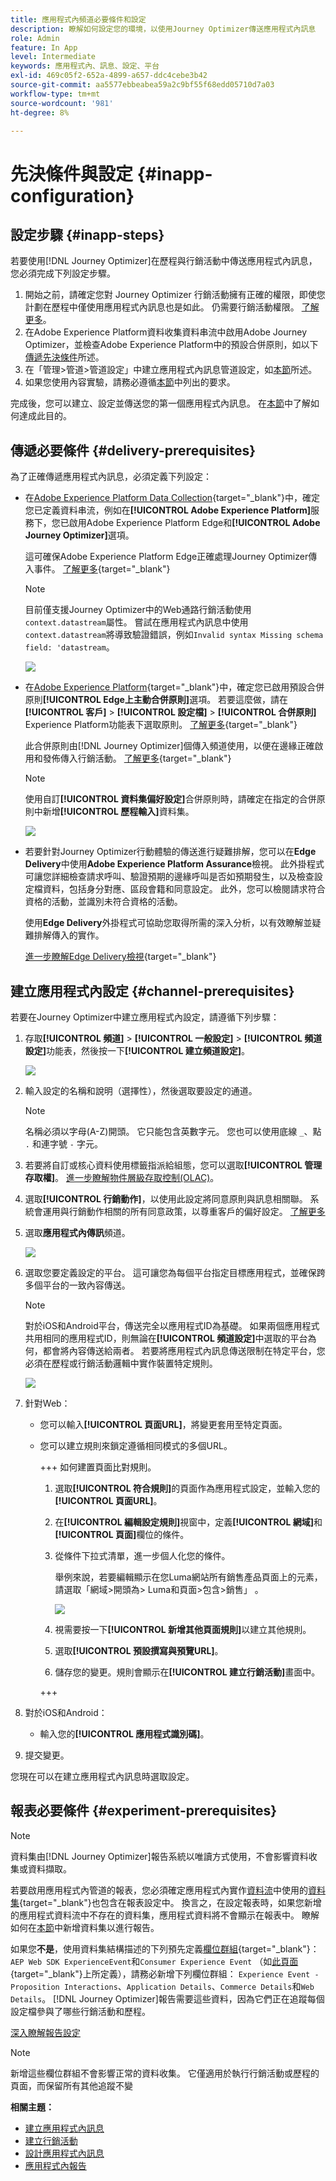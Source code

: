 ```yaml
---
title: 應用程式內頻道必要條件和設定
description: 瞭解如何設定您的環境，以使用Journey Optimizer傳送應用程式內訊息
role: Admin
feature: In App
level: Intermediate
keywords: 應用程式內、訊息、設定、平台
exl-id: 469c05f2-652a-4899-a657-ddc4cebe3b42
source-git-commit: aa5577ebbeabea59a2c9bf55f68edd05710d7a03
workflow-type: tm+mt
source-wordcount: '981'
ht-degree: 8%

---
```


# 先決條件與設定 {#inapp-configuration}

## 設定步驟 {#inapp-steps}

若要使用[!DNL Journey Optimizer]在歷程與行銷活動中傳送應用程式內訊息，您必須完成下列設定步驟。

1. 開始之前，請確定您對 Journey Optimizer 行銷活動擁有正確的權限，即使您計劃在歷程中僅使用應用程式內訊息也是如此。 仍需要行銷活動權限。 [了解更多](../campaigns/get-started-with-campaigns.md#campaign-prerequisites)。
1. 在Adobe Experience Platform資料收集資料串流中啟用Adobe Journey Optimizer，並檢查Adobe Experience Platform中的預設合併原則，如以下[傳遞先決條件](#delivery-prerequisites)所述。
1. 在「管理>管道>管道設定」中建立應用程式內訊息管道設定，如[本節](#channel-prerequisites)所述。
1. 如果您使用內容實驗，請務必遵循[本節](#experiment-prerequisite)中列出的要求。

完成後，您可以建立、設定並傳送您的第一個應用程式內訊息。 在[本節](create-in-app.md)中了解如何達成此目的。

## 傳遞必要條件 {#delivery-prerequisites}

為了正確傳遞應用程式內訊息，必須定義下列設定：

* 在[Adobe Experience Platform Data Collection](https://experienceleague.adobe.com/docs/experience-platform/edge/datastreams/overview.html?lang=zh-Hant){target="_blank"}中，確定您已定義資料串流，例如在&#x200B;**[!UICONTROL Adobe Experience Platform]**&#x200B;服務下，您已啟用Adobe Experience Platform Edge和&#x200B;**[!UICONTROL Adobe Journey Optimizer]**&#x200B;選項。

  這可確保Adobe Experience Platform Edge正確處理Journey Optimizer傳入事件。 [了解更多](https://experienceleague.adobe.com/docs/experience-platform/edge/datastreams/configure.html){target="_blank"}


  >[!NOTE]
  >
  >目前僅支援Journey Optimizer中的Web通路行銷活動使用`context.datastream`屬性。 嘗試在應用程式內訊息中使用`context.datastream`將導致驗證錯誤，例如`Invalid syntax Missing schema field: 'datastream`。

  ![](assets/inapp_config_6.png)

* 在[Adobe Experience Platform](https://experienceleague.adobe.com/docs/experience-platform/profile/home.html?lang=zh-Hant){target="_blank"}中，確定您已啟用預設合併原則&#x200B;**[!UICONTROL Edge上主動合併原則]**&#x200B;選項。 若要這麼做，請在&#x200B;**[!UICONTROL 客戶]** > **[!UICONTROL 設定檔]** > **[!UICONTROL 合併原則]** Experience Platform功能表下選取原則。 [了解更多](https://experienceleague.adobe.com/docs/experience-platform/profile/merge-policies/ui-guide.html#configure){target="_blank"}

  此合併原則由[!DNL Journey Optimizer]個傳入頻道使用，以便在邊緣正確啟用和發佈傳入行銷活動。 [了解更多](https://experienceleague.adobe.com/docs/experience-platform/profile/merge-policies/ui-guide.html?lang=zh-Hant){target="_blank"}

  >[!NOTE]
  >
  >使用自訂&#x200B;**[!UICONTROL 資料集偏好設定]**&#x200B;合併原則時，請確定在指定的合併原則中新增&#x200B;**[!UICONTROL 歷程輸入]**&#x200B;資料集。

  ![](assets/inapp_config_8.png)

* 若要針對Journey Optimizer行動體驗的傳送進行疑難排解，您可以在&#x200B;**Edge Delivery**&#x200B;中使用&#x200B;**Adobe Experience Platform Assurance**&#x200B;檢視。 此外掛程式可讓您詳細檢查請求呼叫、驗證預期的邊緣呼叫是否如預期發生，以及檢查設定檔資料，包括身分對應、區段會籍和同意設定。 此外，您可以檢閱請求符合資格的活動，並識別未符合資格的活動。

  使用&#x200B;**Edge Delivery**&#x200B;外掛程式可協助您取得所需的深入分析，以有效瞭解並疑難排解傳入的實作。

  [進一步瞭解Edge Delivery檢視](https://experienceleague.adobe.com/zh-hant/docs/experience-platform/assurance/view/edge-delivery){target="_blank"}

## 建立應用程式內設定 {#channel-prerequisites}

若要在Journey Optimizer中建立應用程式內設定，請遵循下列步驟：

1. 存取&#x200B;**[!UICONTROL 頻道]** > **[!UICONTROL 一般設定]** > **[!UICONTROL 頻道設定]**&#x200B;功能表，然後按一下&#x200B;**[!UICONTROL 建立頻道設定]**。

   ![](assets/inapp_config_1.png)

1. 輸入設定的名稱和說明（選擇性），然後選取要設定的通道。

   >[!NOTE]
   >
   > 名稱必須以字母(A-Z)開頭。 它只能包含英數字元。 您也可以使用底線 `_`、點 `.` 和連字號 `-` 字元。

1. 若要將自訂或核心資料使用標籤指派給組態，您可以選取&#x200B;**[!UICONTROL 管理存取權]**。 [進一步瞭解物件層級存取控制(OLAC)](../administration/object-based-access.md)。

1. 選取&#x200B;**[!UICONTROL 行銷動作]**，以使用此設定將同意原則與訊息相關聯。 系統會運用與行銷動作相關的所有同意政策，以尊重客戶的偏好設定。 [了解更多](../action/consent.md#surface-marketing-actions)

1. 選取&#x200B;**應用程式內傳訊**&#x200B;頻道。

   ![](assets/inapp_config_9.png)

1. 選取您要定義設定的平台。 這可讓您為每個平台指定目標應用程式，並確保跨多個平台的一致內容傳送。

   >[!NOTE]
   >
   >對於iOS和Android平台，傳送完全以應用程式ID為基礎。 如果兩個應用程式共用相同的應用程式ID，則無論在&#x200B;**[!UICONTROL 頻道設定]**&#x200B;中選取的平台為何，都會將內容傳送給兩者。
   >若要將應用程式內訊息傳送限制在特定平台，您必須在歷程或行銷活動邏輯中實作裝置特定規則。

   ![](assets/inapp_config_10.png)

1. 針對Web：

   * 您可以輸入&#x200B;**[!UICONTROL 頁面URL]**，將變更套用至特定頁面。

   * 您可以建立規則來鎖定遵循相同模式的多個URL。

     +++ 如何建置頁面比對規則。

      1. 選取&#x200B;**[!UICONTROL 符合規則]**&#x200B;的頁面作為應用程式設定，並輸入您的&#x200B;**[!UICONTROL 頁面URL]**。

      1. 在&#x200B;**[!UICONTROL 編輯設定規則]**&#x200B;視窗中，定義&#x200B;**[!UICONTROL 網域]**&#x200B;和&#x200B;**[!UICONTROL 頁面]**&#x200B;欄位的條件。
      1. 從條件下拉式清單，進一步個人化您的條件。

         舉例來說，若要編輯顯示在您Luma網站所有銷售產品頁面上的元素，請選取「網域>開頭為> Luma和頁面>包含>銷售」 。

         ![](assets/in_app_web_surface_4.png)

      1. 視需要按一下&#x200B;**[!UICONTROL 新增其他頁面規則]**&#x200B;以建立其他規則。

      1. 選取&#x200B;**[!UICONTROL 預設撰寫與預覽URL]**。

      1. 儲存您的變更。規則會顯示在&#x200B;**[!UICONTROL 建立行銷活動]**&#x200B;畫面中。

     +++

1. 對於iOS和Android：

   * 輸入您的&#x200B;**[!UICONTROL 應用程式識別碼]**。

1. 提交變更。

您現在可以在建立應用程式內訊息時選取設定。

## 報表必要條件 {#experiment-prerequisites}

>[!NOTE]
>
>資料集由[!DNL Journey Optimizer]報告系統以唯讀方式使用，不會影響資料收集或資料擷取。

若要啟用應用程式內管道的報表，您必須確定應用程式內實作[資料流](../data/get-started-datasets.md)中使用的[資料集](https://experienceleague.adobe.com/docs/experience-platform/datastreams/overview.html){target="_blank"}也包含在報表設定中。 換言之，在設定報表時，如果您新增的應用程式資料流中不存在的資料集，應用程式資料將不會顯示在報表中。 瞭解如何在[本節](../reports/reporting-configuration.md#add-datasets)中新增資料集以進行報告。

如果您&#x200B;**不是**，使用資料集結構描述的下列預先定義[欄位群組](https://experienceleague.adobe.com/docs/experience-platform/xdm/tutorials/create-schema-ui.html?lang=zh-Hant#field-group){target="_blank"}： `AEP Web SDK ExperienceEvent`和`Consumer Experience Event` （如[此頁面](https://experienceleague.adobe.com/docs/platform-learn/implement-web-sdk/initial-configuration/configure-schemas.html#add-field-groups){target="_blank"}上所定義），請務必新增下列欄位群組： `Experience Event - Proposition Interactions`、`Application Details`、`Commerce Details`和`Web Details`。 [!DNL Journey Optimizer]報告需要這些資料，因為它們正在追蹤每個設定檔參與了哪些行銷活動和歷程。

[深入瞭解報告設定](../reports/reporting-configuration.md)

>[!NOTE]
>
>新增這些欄位群組不會影響正常的資料收集。 它僅適用於執行行銷活動或歷程的頁面，而保留所有其他追蹤不變

**相關主題：**

* [建立應用程式內訊息](create-in-app.md)
* [建立行銷活動](../campaigns/create-campaign.md)
* [設計應用程式內訊息](design-in-app.md)
* [應用程式內報告](../reports/campaign-global-report-cja-inapp.md)

